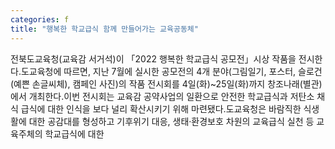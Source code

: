 ```yaml
---
categories: f
title: "행복한 학교급식 함께 만들어가는 교육공동체"
---
```

전북도교육청(교육감 서거석)이 「2022 행복한 학교급식 공모전」시상 작품을 전시한다.도교육청에 따르면, 지난 7월에 실시한 공모전의 4개 분야(그림일기, 포스터, 슬로건(예쁜 손글씨체), 캠페인 사진)의 작품 전시회를 4일(화)~25일(화)까지 창조나래(별관)에서 개최한다.이번 전시회는 교육감 공약사업의 일환으로 안전한 학교급식과 저탄소 채식 급식에 대한 인식을 보다 널리 확산시키기 위해 마련됐다.도교육청은 바람직한 식생활에 대한 공감대를 형성하고 기후위기 대응, 생태·환경보호 차원의 교육급식 실천 등 교육주체의 학교급식에 대한